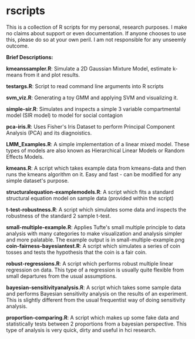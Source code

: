 rscripts
========

This is a collection of R scripts for my personal, research purposes. I make no claims about support or even documentation. If anyone chooses to use this, please do so at your own peril. I am not responsible for any unseemly outcome.

**Brief Descriptions:**

**kmeanssampler.R**: Simulate a 2D Gaussian Mixture Model, estimate k-means from it and plot results.

**testargs.R**: Script to read command line arguments into R scripts

**svm_viz.R**: Generating a toy GMM and applying SVM and visualizing it.

**simple-sir.R**: Simulates and inspects a simple 3 variable compartmental model (SIR model) to model for social contagion

**pca-iris.R**: Uses Fisher's Iris Dataset to perform Principal Component Analysis (PCA) and its diagnoistics.

**LMM_Examples.R**: A simple implementation of a linear mixed model. These types of models are also known as Hierarchical Linear Models or Random Effects Models.

**kmeans.R**: A script which takes example data from kmeans-data and then runs the kmeans algorithm on it. Easy and fast - can be modified for any simple dataset's purpose.

**structuralequation-examplemodels.R**: A script which fits a standard structural equation model on sample data (provided within the script)

**t-test-robustness.R**: A script which simulates some data and inspects the robustness of the standard 2 sample t-test.

**small-multiple-example.R**: Applies Tufte's small multiple principle to data analysis with many categories to make visualization and analysis simpler and more palatable. The example output is in small-multiple-example.png
**coin-fairness-bayesiantest.R**: A script which simulates a series of coin tosses and tests the hypothesis that the coin is a fair coin. 

**robust-regressions.R**: A script which performs robust multiple linear regression on data. This type of a regression is usually quite flexible from small departures from the usual assumptions.

**bayesian-sensitivityanalysis.R**: A script which takes some sample data and performs Bayesian sensitivity analysis on the results of an experiment. This is slightly different from the usual frequentist way of doing sensitivity analysis.

**proportion-comparing.R**: A script which makes up some fake data and statistically tests between 2 proportions from a bayesian perspective. This type of analysis is very quick, dirty and useful in hci research. 
